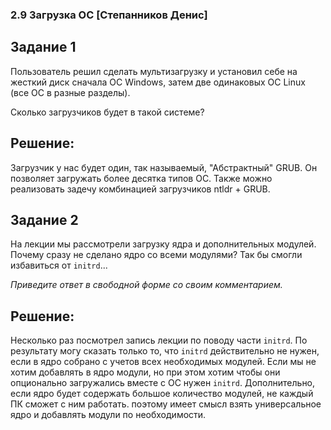 ### 2.9 Загрузка ОС [Степанников Денис]
## Задание 1
Пользователь решил сделать мультизагрузку и установил себе на жесткий диск сначала ОС Windows, затем две одинаковых ОС Linux (все ОС в разные разделы).

Сколько загрузчиков будет в такой системе?

## Решение:

Загрузчик у нас будет один, так называемый, "Абстрактный" GRUB. Он позволяет загружать более десятка типов ОС.
Также можно реализовать задечу комбинацией загрузчиков ntldr + GRUB.



## Задание 2
На лекции мы рассмотрели загрузку ядра и дополнительных модулей. Почему сразу не сделано ядро со всеми модулями? Так бы смогли избавиться от `initrd`...

*Приведите ответ в свободной форме со своим комментарием.*


## Решение:
Несколько раз посмотрел запись лекции по поводу части `initrd`. По результату могу сказать только то, что `initrd` действительно не нужен, если в ядро собрано с учетов всех необходимых модулей.
Если мы не хотим добавлять в ядро модули, но при этом хотим чтобы они опционально загружались вместе с ОС нужен `initrd`.
Дополнительно, если ядро будет содержать большое количество модулей, не каждый ПК сможет с ним работать. поэтому имеет смысл взять универсальное ядро и добавлять модули по необходимости.

